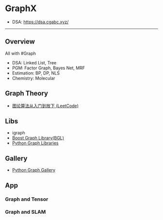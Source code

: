 # GraphX

- DSA: https://dsa.cgabc.xyz/

---

## Overview

All with #Graph

* DSA: Linked List, Tree
* PGM: Factor Graph, Bayes Net, MRF 
* Estimation: BP, DP, NLS
* Chemistry: Molecular


## Graph Theory

* [图论算法从入门到放下 (LeetCode)](https://leetcode.cn/circle/discuss/FyPTTM/)


## Libs

- igraph
- [Boost Graph Library(BGL)](https://github.com/boostorg/graph)
- [Python Graph Libraries](https://wiki.python.org/moin/PythonGraphLibraries)


## Gallery

- [Python Graph Gallery](https://python-graph-gallery.com/)


## App

### Graph and Tensor

### Graph and SLAM